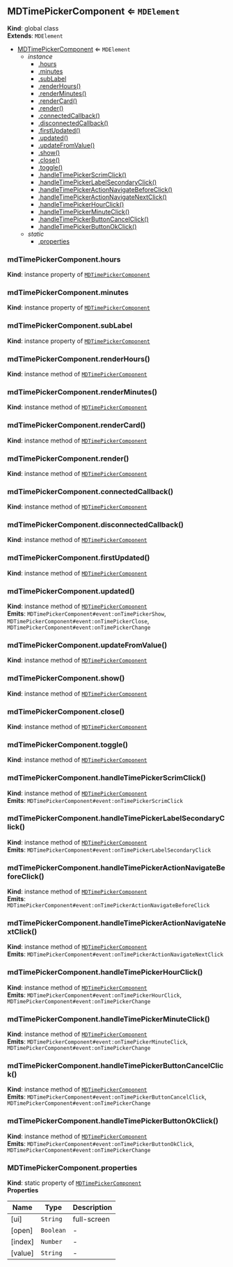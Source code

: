 <a name="MDTimePickerComponent"></a>

## MDTimePickerComponent ⇐ <code>MDElement</code>
**Kind**: global class  
**Extends**: <code>MDElement</code>  

* [MDTimePickerComponent](#MDTimePickerComponent) ⇐ <code>MDElement</code>
    * _instance_
        * [.hours](#MDTimePickerComponent+hours)
        * [.minutes](#MDTimePickerComponent+minutes)
        * [.subLabel](#MDTimePickerComponent+subLabel)
        * [.renderHours()](#MDTimePickerComponent+renderHours)
        * [.renderMinutes()](#MDTimePickerComponent+renderMinutes)
        * [.renderCard()](#MDTimePickerComponent+renderCard)
        * [.render()](#MDTimePickerComponent+render)
        * [.connectedCallback()](#MDTimePickerComponent+connectedCallback)
        * [.disconnectedCallback()](#MDTimePickerComponent+disconnectedCallback)
        * [.firstUpdated()](#MDTimePickerComponent+firstUpdated)
        * [.updated()](#MDTimePickerComponent+updated)
        * [.updateFromValue()](#MDTimePickerComponent+updateFromValue)
        * [.show()](#MDTimePickerComponent+show)
        * [.close()](#MDTimePickerComponent+close)
        * [.toggle()](#MDTimePickerComponent+toggle)
        * [.handleTimePickerScrimClick()](#MDTimePickerComponent+handleTimePickerScrimClick)
        * [.handleTimePickerLabelSecondaryClick()](#MDTimePickerComponent+handleTimePickerLabelSecondaryClick)
        * [.handleTimePickerActionNavigateBeforeClick()](#MDTimePickerComponent+handleTimePickerActionNavigateBeforeClick)
        * [.handleTimePickerActionNavigateNextClick()](#MDTimePickerComponent+handleTimePickerActionNavigateNextClick)
        * [.handleTimePickerHourClick()](#MDTimePickerComponent+handleTimePickerHourClick)
        * [.handleTimePickerMinuteClick()](#MDTimePickerComponent+handleTimePickerMinuteClick)
        * [.handleTimePickerButtonCancelClick()](#MDTimePickerComponent+handleTimePickerButtonCancelClick)
        * [.handleTimePickerButtonOkClick()](#MDTimePickerComponent+handleTimePickerButtonOkClick)
    * _static_
        * [.properties](#MDTimePickerComponent.properties)

<a name="MDTimePickerComponent+hours"></a>

### mdTimePickerComponent.hours
**Kind**: instance property of [<code>MDTimePickerComponent</code>](#MDTimePickerComponent)  
<a name="MDTimePickerComponent+minutes"></a>

### mdTimePickerComponent.minutes
**Kind**: instance property of [<code>MDTimePickerComponent</code>](#MDTimePickerComponent)  
<a name="MDTimePickerComponent+subLabel"></a>

### mdTimePickerComponent.subLabel
**Kind**: instance property of [<code>MDTimePickerComponent</code>](#MDTimePickerComponent)  
<a name="MDTimePickerComponent+renderHours"></a>

### mdTimePickerComponent.renderHours()
**Kind**: instance method of [<code>MDTimePickerComponent</code>](#MDTimePickerComponent)  
<a name="MDTimePickerComponent+renderMinutes"></a>

### mdTimePickerComponent.renderMinutes()
**Kind**: instance method of [<code>MDTimePickerComponent</code>](#MDTimePickerComponent)  
<a name="MDTimePickerComponent+renderCard"></a>

### mdTimePickerComponent.renderCard()
**Kind**: instance method of [<code>MDTimePickerComponent</code>](#MDTimePickerComponent)  
<a name="MDTimePickerComponent+render"></a>

### mdTimePickerComponent.render()
**Kind**: instance method of [<code>MDTimePickerComponent</code>](#MDTimePickerComponent)  
<a name="MDTimePickerComponent+connectedCallback"></a>

### mdTimePickerComponent.connectedCallback()
**Kind**: instance method of [<code>MDTimePickerComponent</code>](#MDTimePickerComponent)  
<a name="MDTimePickerComponent+disconnectedCallback"></a>

### mdTimePickerComponent.disconnectedCallback()
**Kind**: instance method of [<code>MDTimePickerComponent</code>](#MDTimePickerComponent)  
<a name="MDTimePickerComponent+firstUpdated"></a>

### mdTimePickerComponent.firstUpdated()
**Kind**: instance method of [<code>MDTimePickerComponent</code>](#MDTimePickerComponent)  
<a name="MDTimePickerComponent+updated"></a>

### mdTimePickerComponent.updated()
**Kind**: instance method of [<code>MDTimePickerComponent</code>](#MDTimePickerComponent)  
**Emits**: <code>MDTimePickerComponent#event:onTimePickerShow</code>, <code>MDTimePickerComponent#event:onTimePickerClose</code>, <code>MDTimePickerComponent#event:onTimePickerChange</code>  
<a name="MDTimePickerComponent+updateFromValue"></a>

### mdTimePickerComponent.updateFromValue()
**Kind**: instance method of [<code>MDTimePickerComponent</code>](#MDTimePickerComponent)  
<a name="MDTimePickerComponent+show"></a>

### mdTimePickerComponent.show()
**Kind**: instance method of [<code>MDTimePickerComponent</code>](#MDTimePickerComponent)  
<a name="MDTimePickerComponent+close"></a>

### mdTimePickerComponent.close()
**Kind**: instance method of [<code>MDTimePickerComponent</code>](#MDTimePickerComponent)  
<a name="MDTimePickerComponent+toggle"></a>

### mdTimePickerComponent.toggle()
**Kind**: instance method of [<code>MDTimePickerComponent</code>](#MDTimePickerComponent)  
<a name="MDTimePickerComponent+handleTimePickerScrimClick"></a>

### mdTimePickerComponent.handleTimePickerScrimClick()
**Kind**: instance method of [<code>MDTimePickerComponent</code>](#MDTimePickerComponent)  
**Emits**: <code>MDTimePickerComponent#event:onTimePickerScrimClick</code>  
<a name="MDTimePickerComponent+handleTimePickerLabelSecondaryClick"></a>

### mdTimePickerComponent.handleTimePickerLabelSecondaryClick()
**Kind**: instance method of [<code>MDTimePickerComponent</code>](#MDTimePickerComponent)  
**Emits**: <code>MDTimePickerComponent#event:onTimePickerLabelSecondaryClick</code>  
<a name="MDTimePickerComponent+handleTimePickerActionNavigateBeforeClick"></a>

### mdTimePickerComponent.handleTimePickerActionNavigateBeforeClick()
**Kind**: instance method of [<code>MDTimePickerComponent</code>](#MDTimePickerComponent)  
**Emits**: <code>MDTimePickerComponent#event:onTimePickerActionNavigateBeforeClick</code>  
<a name="MDTimePickerComponent+handleTimePickerActionNavigateNextClick"></a>

### mdTimePickerComponent.handleTimePickerActionNavigateNextClick()
**Kind**: instance method of [<code>MDTimePickerComponent</code>](#MDTimePickerComponent)  
**Emits**: <code>MDTimePickerComponent#event:onTimePickerActionNavigateNextClick</code>  
<a name="MDTimePickerComponent+handleTimePickerHourClick"></a>

### mdTimePickerComponent.handleTimePickerHourClick()
**Kind**: instance method of [<code>MDTimePickerComponent</code>](#MDTimePickerComponent)  
**Emits**: <code>MDTimePickerComponent#event:onTimePickerHourClick</code>, <code>MDTimePickerComponent#event:onTimePickerChange</code>  
<a name="MDTimePickerComponent+handleTimePickerMinuteClick"></a>

### mdTimePickerComponent.handleTimePickerMinuteClick()
**Kind**: instance method of [<code>MDTimePickerComponent</code>](#MDTimePickerComponent)  
**Emits**: <code>MDTimePickerComponent#event:onTimePickerMinuteClick</code>, <code>MDTimePickerComponent#event:onTimePickerChange</code>  
<a name="MDTimePickerComponent+handleTimePickerButtonCancelClick"></a>

### mdTimePickerComponent.handleTimePickerButtonCancelClick()
**Kind**: instance method of [<code>MDTimePickerComponent</code>](#MDTimePickerComponent)  
**Emits**: <code>MDTimePickerComponent#event:onTimePickerButtonCancelClick</code>, <code>MDTimePickerComponent#event:onTimePickerChange</code>  
<a name="MDTimePickerComponent+handleTimePickerButtonOkClick"></a>

### mdTimePickerComponent.handleTimePickerButtonOkClick()
**Kind**: instance method of [<code>MDTimePickerComponent</code>](#MDTimePickerComponent)  
**Emits**: <code>MDTimePickerComponent#event:onTimePickerButtonOkClick</code>, <code>MDTimePickerComponent#event:onTimePickerChange</code>  
<a name="MDTimePickerComponent.properties"></a>

### MDTimePickerComponent.properties
**Kind**: static property of [<code>MDTimePickerComponent</code>](#MDTimePickerComponent)  
**Properties**

| Name | Type | Description |
| --- | --- | --- |
| [ui] | <code>String</code> | full-screen |
| [open] | <code>Boolean</code> | - |
| [index] | <code>Number</code> | - |
| [value] | <code>String</code> | - |

